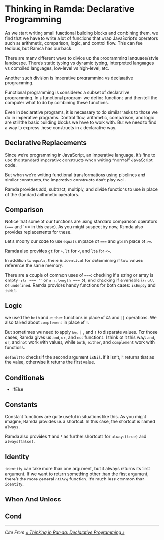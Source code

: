 # Thinking in Ramda: Declarative Programming

As we start writing small functional building blocks and combining them, we find that we have to write a lot of functions that wrap JavaScript’s operators such as arithmetic, comparison, logic, and control flow. This can feel tedious, but Ramda has our back.

There are many different ways to divide up the programming language/style landscape. There’s static typing vs dynamic typing, interpreted languages vs compiled languages, low-level vs high-level, etc.

Another such division is imperative programming vs declarative programming.

Functional programming is considered a subset of declarative programming. In a functional program, we define functions and then tell the computer what to do by combining these functions.

Even in declarative programs, it is necessary to do similar tasks to those we do in imperative programs. Control flow, arithmetic, comparison, and logic are still the basic building blocks we have to work with. But we need to find a way to express these constructs in a declarative way.

## Declarative Replacements

Since we’re programming in JavaScript, an imperative language, it’s fine to use the standard imperative constructs when writing “normal” JavaScript code.

But when we’re writing functional transformations using pipelines and similar constructs, the imperative constructs don’t play well.

Ramda provides add, subtract, multiply, and divide functions to use in place of the standard arithmetic operators.

## Comparison

Notice that some of our functions are using standard comparison operators (`===` and `>= in this case). As you might suspect by now, Ramda also provides replacements for these.

Let’s modify our code to use `equals` in place of `===` and `gte` in place of `>=`.

Ramda also provides `gt` for `>`, `lt` for `<`, and `lte` for `<=`.

In addition to `equals`, there is `identical` for determining if two values reference the same memory.

There are a couple of common uses of `===`: checking if a string or array is empty (`str === ''` or `arr.length === 0`), and checking if a variable is `null` or `undefined`. Ramda provides handy functions for both cases: `isEmpty` and `isNil`.

## Logic

we used the `both` and `either` functions in place of `&&` and `||` operations. We also talked about `complement` in place of `!`.

But sometimes we need to apply `&&`, `||`, and `!` to disparate values. For those cases, Ramda gives us `and`, `or`, and `not` functions. I think of it this way: `and`, `or`, and `not` work with values, while `both`, `either`, and `complement` work with functions.

`defaultTo` checks if the second argument `isNil`. If it isn’t, it returns that as the value, otherwise it returns the first value.

## Conditionals

 - IfElse

## Constants

Constant functions are quite useful in situations like this. As you might imagine, Ramda provides us a shortcut. In this case, the shortcut is named `always`.

Ramda also provides `T` and `F` as further shortcuts for `always(true)` and `always(false)`.

## Identity

`identity` can take more than one argument, but it always returns its first argument. If we want to return something other than the first argument, there’s the more general `nthArg` function. It’s much less common than `identity`.

## When And Unless

## Cond

***

*Cite From [« Thinking in Ramda: Declarative Programming »](http://randycoulman.com/blog/2016/06/14/thinking-in-ramda-declarative-programming/)*
